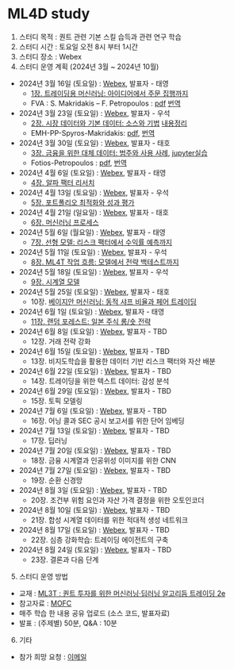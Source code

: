 # ML4D study
1) 스터디 목적 : 퀀트 관련 기본 스킬 습득과 관련 연구 학습
2) 스터디 시간 : 토요일 오전 8시 부터 1시간
3) 스터디 장소 : Webex
4) 스터디 운영 계획 (2024년 3월 ~ 2024년 10월)
- 2024년 3월 16일 (토요일) : [Webex](https://lgehq.webex.com/lgehq/e.php?MTID=m3142650797369c2c97ccaf8747c1025e	), 발표자 - 태영
  - [1장. 트레이딩용 머신러닝: 아이디어에서 주문 집행까지](https://github.com/restful3/ml4t/blob/main/source/ch01_%ED%8A%B8%EB%A0%88%EC%9D%B4%EB%94%A9%EC%9A%A9_%EB%A8%B8%EC%8B%A0%EB%9F%AC%EB%8B%9D_%EC%95%84%EC%9D%B4%EB%94%94%EC%96%B4%EC%97%90%EC%84%9C_%EC%A3%BC%EB%AC%B8_%EC%A7%91%ED%96%89%EA%B9%8C%EC%A7%80_Song.ipynb)
  - FVA : S. Makridakis – F. Petropoulos : [pdf](https://github.com/restful3/ml4t/blob/main/doc/mofc/m6/01-Spyros-Makridakis-Fotios-Petropoulos-M6-Day-1-Session-1.pdf) [번역](https://www.notion.so/FVA-S-Makridakis-F-Petropoulos-32e6f104a2de4ec18ecaa730c5871b90?pvs=4)
- 2024년 3월 23일 (토요일) : [Webex](https://lgehq.webex.com/lgehq/e.php?MTID=m74f46b62111bb9084644ef67b5fdaa22	), 발표자 - 우석
  - [2장. 시장 데이터와 기본 데이터: 소스와 기법](https://github.com/restful3/ml4t/blob/main/source/Ch02_%EC%8B%9C%EC%9E%A5%EB%8D%B0%EC%9D%B4%ED%84%B0%EC%99%80%20%EA%B8%B0%EB%B3%B8%EB%8D%B0%EC%9D%B4%ED%84%B0_jeong.ipynb)
    [내용정리](https://github.com/restful3/ml4t/blob/main/source/2.Market%20%26amp%3B%20Fundamental%20Data.md)
  - EMH-PP-Spyros-Makridakis: [pdf](https://github.com/restful3/ml4t/blob/main/doc/mofc/m6/02-EMH-PP-Spyros-Makridakis-M6-Day-1.pdf), [번역](https://false-chimpanzee-c50.notion.site/Spyros-Makridakis-Bridging-the-gap-between-forecasting-and-investment-decisions-4873164e7fdd4154adfcc442c0fa8205?pvs=4)
- 2024년 3월 30일 (토요일) : [Webex](https://lgehq.webex.com/lgehq/e.php?MTID=m4a9ba133845fdf3bf0ba36062914c38b	), 발표자 - 태호
  - [3장. 금융을 위한 대체 데이터: 범주와 사용 사례](https://github.com/restful3/ml4t/blob/main/source/ch3_Alternative_Data_for_Trading_colab.ipynb), [jupyter실습](https://github.com/restful3/ml4t/blob/main/source/ch3_Alternative_Data_for_Trading_jupyternotebook.ipynb)
  - Fotios-Petropoulos : [pdf](https://github.com/restful3/ml4t/blob/main/doc/mofc/m6/03-Fotios-Petropoulos-M6-Day-1-Session-3.pdf), [번역](https://false-chimpanzee-c50.notion.site/Fotios-Petropoulos-Hypotheses-and-key-findings-c0189484d1d54c02b60ff558b5e592a0?pvs=4)
- 2024년 4월 6일 (토요일) : [Webex](https://lgehq.webex.com/lgehq/e.php?MTID=m48476eaf13916932005e700f4de2791e	), 발표자 - 태영
  - [4장. 알파 팩터 리서치](https://github.com/restful3/ml4t/blob/main/source/ch04_%EA%B8%88%EC%9C%B5_%ED%8A%B9%EC%84%B1_%EA%B3%B5%ED%95%99_%EC%95%8C%ED%8C%8C_%ED%8C%A9%ED%84%B0_%EB%A6%AC%EC%84%9C%EC%B9%98_Song.ipynb)
- 2024년 4월 13일 (토요일) : [Webex](https://lgehq.webex.com/lgehq/e.php?MTID=m6d4a233a6714b9e390cba1074185f78c	), 발표자 - 우석
  - [5장. 포트폴리오 최적화와 성과 평가](https://github.com/restful3/ml4t/blob/main/source/5.%20%ED%8F%AC%ED%8A%B8%ED%8F%B4%EB%A6%AC%EC%98%A4%20%EC%B5%9C%EC%A0%81%ED%99%94%EC%99%80%20%EC%84%B1%EA%B3%BC%ED%8F%89%EA%B0%80.ipynb)
- 2024년 4월 21일 (일요일) : [Webex](https://lgehq.webex.com/lgehq-ko/j.php?MTID=mc53cc289de42fd466fe0bccf8e435030	), 발표자 - 태호
  - [6장. 머신러닝 프로세스](https://github.com/restful3/ml4t/blob/main/source/ch6_%EB%A8%B8%EC%8B%A0%EB%9F%AC%EB%8B%9D_%ED%94%84%EB%A1%9C%EC%84%B8%EC%8A%A4_Teo.ipynb)
- 2024년 5월 6일 (월요일) : [Webex](https://lgehq.webex.com/lgehq/j.php?MTID=m8f5e29be0ce5cd32c105d392dc1cab51), 발표자 - 태영
  - [7장. 선형 모델: 리스크 팩터에서 수익률 예측까지](https://github.com/restful3/ml4t/blob/main/source/ch07_%EC%84%A0%ED%98%95%EB%AA%A8%EB%8D%B8_%EB%A6%AC%EC%8A%A4%ED%81%AC%ED%8C%A9%ED%84%B0%EC%97%90%EC%84%9C_%EC%88%98%EC%9D%B5%EB%A5%A0_%EC%98%88%EC%B8%A1%EA%B9%8C%EC%A7%80_Song.ipynb)
- 2024년 5월 11일 (토요일) : [Webex](https://lgehq.webex.com/lgehq-ko/j.php?MTID=mf200f5f061fd05faedd2bdd7b5f4f874	), 발표자 - 우석
  - [8장. ML4T 작업 흐름: 모델에서 전략 백테스트까지](https://github.com/restful3/ml4t/blob/main/source/ch08_ml4t_workflow_jeong.ipynb)
- 2024년 5월 18일 (토요일) : [Webex](https://lgehq.webex.com/lgehq/j.php?MTID=m87953fe1d77cbb7eb8f78d53e7b38e9f	), 발표자 - 우석
  - [9장. 시계열 모델](https://github.com/restful3/ml4t/blob/main/source/ch09_%EC%8B%9C%EA%B3%84%EC%97%B4%EB%AA%A8%EB%8D%B8_jeong.ipynb)
- 2024년 5월 25일 (토요일) : [Webex](https://lgehq.webex.com/lgehq-ko/j.php?MTID=ma995b7204cff42e96e4fae240a394b06	), 발표자 - 태호
  - 10장. [베이지안 머신러닝: 동적 샤프 비율과 페어 트레이딩](https://github.com/restful3/ml4t/blob/main/source/ch10_%EB%B2%A0%EC%9D%B4%EC%A7%80%EC%95%88%EB%A8%B8%EC%8B%A0%EB%9F%AC%EB%8B%9D_%EB%8F%99%EC%A0%81%EC%83%A4%ED%94%84%EB%B9%84%EC%9C%A8%EA%B3%BC%ED%8E%98%EC%96%B4%EB%93%9C%EB%A0%88%EC%9D%B4%EB%94%A9_Teo.ipynb)
- 2024년 6월 1일 (토요일) : [Webex](https://lgehq.webex.com/lgehq/j.php?MTID=m62d5b5ffc2a3f265fc4e102c7702935a	), 발표자 - 태영
  - [11장. 랜덤 포레스트: 일본 주식 롱/숏 전략](https://github.com/restful3/ml4t/blob/main/source/ch11_%EB%9E%9C%EB%8D%A4_%ED%8F%AC%EB%A0%88%EC%8A%A4%ED%8A%B8_Song.ipynb)
- 2024년 6월 8일 (토요일) : [Webex](https://lgehq.webex.com/lgehq/j.php?MTID=me8df8edb3cf9994a451c99acc1f749ea	), 발표자 - TBD
  - 12장. 거래 전략 강화
- 2024년 6월 15일 (토요일) : [Webex](https://lgehq.webex.com/lgehq/j.php?MTID=m739efd0f48677e321961efefbd3f52d8	), 발표자 - TBD
  - 13장. 비지도학습을 활용한 데이터 기반 리스크 팩터와 자산 배분
- 2024년 6월 22일 (토요일) : [Webex](https://lgehq.webex.com/lgehq-ko/j.php?MTID=m1bdd981b9382081f01744498781c0a1c	), 발표자 - TBD
  - 14장. 트레이딩을 위한 텍스트 데이터: 감성 분석
- 2024년 6월 29일 (토요일) : [Webex](https://lgehq.webex.com/lgehq/j.php?MTID=ma5e9754fb3c8c1f2bd09d2f98ba7557e	), 발표자 - TBD
  - 15장. 토픽 모델링
- 2024년 7월 6일 (토요일) : [Webex](https://lgehq.webex.com/lgehq/j.php?MTID=m470406a1c6059fbb3dea145ac3425a6b	), 발표자 - TBD
  - 16장. 어닝 콜과 SEC 공시 보고서를 위한 단어 임베딩
- 2024년 7월 13일 (토요일) : [Webex](https://lgehq.webex.com/lgehq/j.php?MTID=md6aea4366188567cfafc6aaad8bb39e0	), 발표자 - TBD
  - 17장. 딥러닝
- 2024년 7월 20일 (토요일) : [Webex](https://lgehq.webex.com/lgehq/j.php?MTID=mf4f4394a61c3fe2550a7f17020a3f457	), 발표자 - TBD
  - 18장. 금융 시계열과 인공위성 이미지를 위한 CNN
- 2024년 7월 27일 (토요일) : [Webex](https://lgehq.webex.com/lgehq/j.php?MTID=m2ffb48639e2725f3cbcb5e21186bbcbc	), 발표자 - TBD
  - 19장. 순환 신경망
- 2024년 8월 3일 (토요일) : [Webex](https://lgehq.webex.com/lgehq-ko/j.php?MTID=m107c11d8039048418281dd7c0a7d7039	), 발표자 - TBD
  - 20장. 조건부 위험 요인과 자산 가격 결정을 위한 오토인코더
- 2024년 8월 10일 (토요일) : [Webex](https://lgehq.webex.com/lgehq/j.php?MTID=m2dac08b6802c3534d7189109e6984c4e	), 발표자 - TBD
  - 21장. 합성 시계열 데이터를 위한 적대적 생성 네트워크
- 2024년 8월 17일 (토요일) : [Webex](https://lgehq.webex.com/lgehq-ko/j.php?MTID=m22ab06adb82d50a3c9b148e3bacb4273	), 발표자 - TBD
  - 22장. 심층 강화학습: 트레이딩 에이전트의 구축
- 2024년 8월 24일 (토요일) : [Webex](https://lgehq.webex.com/lgehq-ko/j.php?MTID=mb8f6bd5d77b3ecd3242c40f3a489e39a	), 발표자 - TBD
  - 23장. 결론과 다음 단계
5) 스터디 운영 방법
- 교재 : [ML3T : 퀀트 투자를 위한 머신러닝·딥러닝 알고리듬 트레이딩 2e](https://ridibooks.com/books/3984000031?_s=search&_q=%EB%A8%B8%EC%8B%A0%EB%9F%AC%EB%8B%9D+%ED%80%80%ED%8A%B8&_rdt_sid=search&_rdt_idx=0)
- 참고자료 : [MOFC](https://mofc.unic.ac.cy/m6-presentations/)
- 매주 학습 한 내용 공유 업로드 (소스 코드, 발표자료)
- 발표 : (주제별) 50분, Q&A : 10분 
6) 기타
- 참가 희망 요청 : [이메일](restful3@gmail.com)
